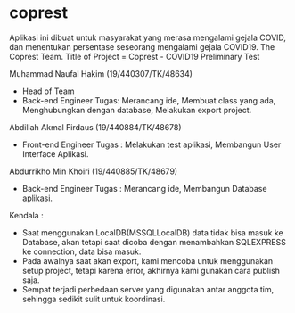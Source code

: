 # coprest
Aplikasi ini dibuat untuk masyarakat yang merasa mengalami gejala COVID, dan menentukan persentase seseorang mengalami gejala COVID19.
The Coprest Team.
Title of Project = Coprest - COVID19 Preliminary Test

Muhammad Naufal Hakim (19/440307/TK/48634)
- Head of Team
- Back-end Engineer
Tugas:
Merancang ide,
Membuat class yang ada,
Menghubungkan dengan database,
Melakukan export project.

Abdillah Akmal Firdaus (19/440884/TK/48678)
- Front-end Engineer
Tugas :
Melakukan test aplikasi,
Membangun User Interface Aplikasi.

Abdurrikho Min Khoiri (19/440885/TK/48679)
- Back-end Engineer
Tugas :
Merancang ide,
Membangun Database aplikasi.


Kendala :
- Saat menggunakan LocalDB(MSSQLLocalDB) data tidak bisa masuk ke Database,
akan tetapi saat dicoba dengan menambahkan SQLEXPRESS ke connection, data bisa masuk.
- Pada awalnya saat akan export, kami mencoba untuk menggunakan setup project,
tetapi karena error, akhirnya kami gunakan cara publish saja.
- Sempat terjadi perbedaan server yang digunakan antar anggota tim, 
sehingga sedikit sulit untuk koordinasi.
